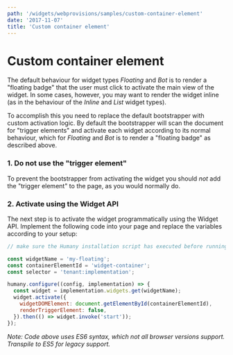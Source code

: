 ```yaml
---
path: '/widgets/webprovisions/samples/custom-container-element'
date: '2017-11-07'
title: 'Custom container element'
---
```


# Custom container element
The default behaviour for widget types _Floating_ and _Bot_ is to render a "floating badge" that the user must click to activate the main view of the widget. In some cases, however, you may want to render the widget inline (as in the behaviour of the _Inline_ and _List_ widget types).

To accomplish this you need to replace the default bootstrapper with custom activation logic. By default the bootstrapper will scan the document for "trigger elements" and activate each widget according to its normal behaviour, which for _Floating_ and _Bot_ is to render a "floating badge" as described above.

### 1. Do not use the "trigger element"
To prevent the bootstrapper from activating the widget you should _not_ add the "trigger element" to the page, as you would normally do.

### 2. Activate using the Widget API
The next step is to activate the widget programmatically using the Widget API. Implement the following code into your page and replace the variables according to your setup:

```javascript
// make sure the Humany installation script has executed before running this code

const widgetName = 'my-floating';
const containerElementId = 'widget-container';
const selector = 'tenant:implementation';

humany.configure((config, implementation) => {
  const widget = implementation.widgets.get(widgetName);
  widget.activate({
    widgetDOMElement: document.getElementById(containerElementId),
    renderTriggerElement: false,
  }).then(() => widget.invoke('start'));
});
```
_Note: Code above uses ES6 syntax, which not all browser versions support. Transpile to ES5 for legacy support._
